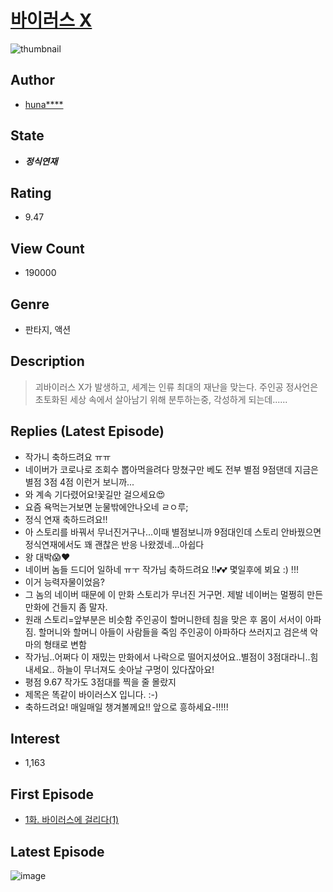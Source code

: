 # [바이러스 X](https://comic.naver.com/bestChallenge/list?titleId=749606)
![thumbnail](https://image-comic.pstatic.net/user_contents_data/challenge_comic/2020/06/28/281041/thumbnail_202x1646570e4b7_cebd_48cd_978c_4e4296df1070_00001357.JPEG)

## Author
- [huna****](https://comic.naver.com/artistTitle?id=281041)

## State
- ***정식연재***

## Rating
- 9.47

## View Count
- 190000

## Genre
- 판타지, 액션

## Description
> 괴바이러스 X가 발생하고, 세계는 인류 최대의 재난을 맞는다. 주인공 정사언은 초토화된 세상 속에서 살아남기 위해 분투하는중, 각성하게 되는데......

## Replies (Latest Episode)
- 작가니 축하드려요 ㅠㅠ
- 네이버가 코로나로 조회수 뽑아먹을려다 망쳤구만 베도 전부 별점 9점댄데 지금은 별점 3점 4점 이런거 보니까...
- 와 계속 기다렸어요!꽃길만 걸으세요😍
- 요즘 욕먹는거보면 눈물밖에안나오네 ㄹㅇ루;
- 정식 연재 축하드려요!!
- 아 스토리를 바꿔서 무너진거구나...이때 별점보니까 9점대인데 스토리 안바꿨으면 정식연재에서도 꽤 괜찮은 반응 나왔겠네...아쉽다
- 왕 대박😱❤️
- 네이버 놈들 드디어 일하네 ㅠㅜ 작가님 축하드려요 !!💕💕 몇일후에 뵈요 :) !!!
- 이거 능력자물이었음?
- 그 놈의 네이버 때문에 이 만화 스토리가 무너진 거구먼. 제발 네이버는 멀쩡히 만든 만화에 건들지 좀 말자.
- 원래 스토리=앞부분은 비슷함 주인공이 할머니한테 침을 맞은 후 몸이 서서이 아파짐. 할머니와 할머니 아들이 사람들을 죽임 주인공이 아파하다 쓰러지고 검은색 악마의 형태로 변함
- 작가님..어쩌다 이 재밌는 만화에서 나락으로 떨어지셨어요..별점이 3점대라니..힘내세요.. 하늘이 무너져도 솟아날 구멍이 있다잖아요!
- 평점 9.67 작가도 3점대를 찍을 줄 몰랐지
- 제목은 똑같이 바이러스X 입니다. :-)
- 축하드려요! 매일매일 챙겨볼께요!! 앞으로 흥하세요-!!!!!

## Interest
- 1,163

## First Episode
- [1화. 바이러스에 걸리다(1)](https://comic.naver.com/bestChallenge/detail?titleId=749606&no=1)

## Latest Episode
![image](https://image-comic.pstatic.net/user_contents_data/challenge_comic/2020/10/13/281041/upload_3847310179338434104.jpeg)
